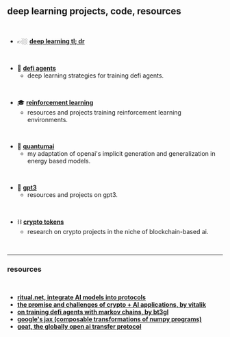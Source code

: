 ## deep learning projects, code, resources
 
<br>

*  👉🏼 **[deep learning tl; dr](deep_learning_tldr.md)**

<br>

* 🤖 **[defi agents](agents)**
  * deep learning strategies for training defi agents.

<br>

* 🎓 **[reinforcement learning](RL)**
  * resources and projects training reinforcement learning environments.

<br>

* 🧬 **[quantumai](EBMs)**
  * my adaptation of openai's implicit generation and generalization in energy based models.
 
 
<br>

* 🦾 **[gpt3](GPT3.5)**
  * resources and projects on gpt3.

<br>


* ⛓ **[crypto tokens](crypto_tokens)**
  * research on crypto projects in the niche of blockchain-based ai.


<br>

----

### resources

<br>

* **[ritual.net, integrate AI models into protocols](https://ritual.net/)**
* **[the promise and challenges of crypto + AI applications, by vitalik](https://vitalik.eth.limo/general/2024/01/30/cryptoai.html)**
* **[on training defi agents with markov chains, by bt3gl](https://mirror.xyz/go-outside.eth/DKaWYobU7q3EvZw8x01J7uEmF_E8PfNN27j0VgxQhNQ)**
* **[google's jax (composable transformations of numpy programs)](https://github.com/google/jax)**
* **[goat, the globally open ai transfer protocol](https://ipfs.io/ipfs/QmYyucgBQVfs9JXZ2MtmkGPAhgUjNgyGE6rcJT1KybQHhp/index.html)**

